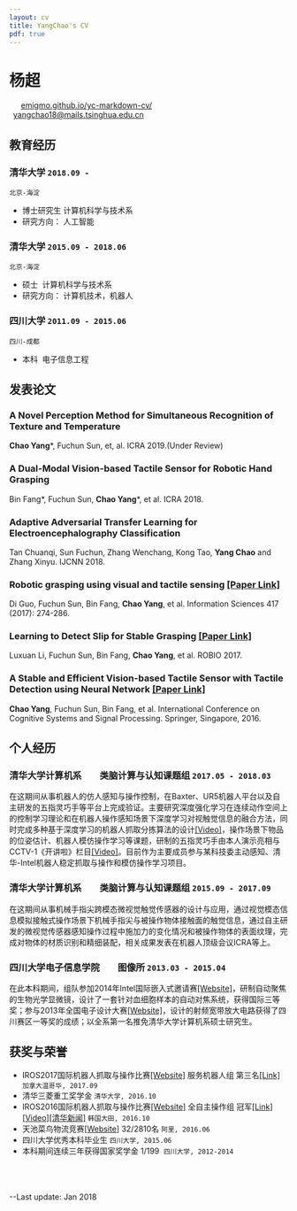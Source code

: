 ```yaml
---
layout: cv
title: YangChao's CV
pdf: true
---
```

# __杨超__
<div id="webaddress">
<i class="fi-home" style="margin-left:1em"></i>
<a href="https://emigmo.github.io/yc-markdown-cv/" style="margin-left:0.5em">emigmo.github.io/yc-markdown-cv/</a>
<i class="fi-mail" style="margin-left:1em"></i>
<a href="yangchao18@mails.tsinghua.edu.cn" style="margin-left:0.5em">yangchao18@mails.tsinghua.edu.cn</a>
</div>

## 教育经历

### __清华大学__ `2018.09 - `
```
北京-海淀
```
- 博士研究生  计算机科学与技术系
- 研究方向：  人工智能

### __清华大学__ `2015.09 - 2018.06`
```
北京-海淀
```
- 硕士     计算机科学与技术系
- 研究方向：  计算机技术，机器人

### __四川大学__ `2011.09 - 2015.06`
```
四川-成都
```
- 本科  电子信息工程

## 发表论文

### __A Novel Perception Method for Simultaneous Recognition of Texture and Temperature__
__Chao Yang__\*, Fuchun Sun, et, al. ICRA 2019.(Under Review)

### __A Dual-Modal Vision-based Tactile Sensor for Robotic Hand Grasping__
Bin Fang\*, Fuchun Sun, __Chao Yang__\*, et al. ICRA 2018.

### __Adaptive Adversarial Transfer Learning for Electroencephalography Classification__
Tan Chuanqi, Sun Fuchun, Zhang Wenchang, Kong Tao, __Yang Chao__ and Zhang Xinyu. IJCNN 2018.

### __Robotic grasping using visual and tactile sensing__ [[Paper Link]](https://www.sciencedirect.com/science/article/pii/S002002551730837X)
Di Guo, Fuchun Sun, Bin Fang, __Chao Yang__, et al. Information Sciences 417 (2017): 274-286.

### __Learning to Detect Slip for Stable Grasping__ [[Paper Link]](http://ieeexplore.ieee.org/document/8324455/)
Luxuan Li, Fuchun Sun, Bin Fang, __Chao Yang__, et al. ROBIO 2017.

### __A Stable and Efficient Vision-based Tactile Sensor with Tactile Detection using Neural Network__ [[Paper Link]](https://link.springer.com/chapter/10.1007/978-981-10-5230-9_34)
__Chao Yang__, Fuchun Sun, Bin Fang, et al. International Conference on Cognitive Systems and Signal Processing. Springer, Singapore, 2016.

## 个人经历

### __清华大学计算机系　　类脑计算与认知课题组__ `2017.05 - 2018.03`
  在这期间从事机器人的仿人感知与操作控制，在Baxter、UR5机器人平台以及自主研发的五指灵巧手等平台上完成验证。主要研究深度强化学习在连续动作空间上的控制学习理论和在机器人操作感知场景下深度学习对视触觉信息的融合方法，同时完成多种基于深度学习的机器人抓取分拣算法的设计[[Video]](https://youtu.be/mYzU-jlnnBs)，操作场景下物品的位姿估计、机器人模仿操作学习等课题，研制的五指灵巧手由本人演示亮相与CCTV-1《开讲啦》栏目[[Video]](http://tv.cctv.com/2017/11/11/VIDEIOhdcPXogPu6A32MHQq0171111.shtml)。目前作为主要成员参与某科技委主动感知、清华-Intel机器人稳定抓取与操作和模仿操作学习项目。<br>
### __清华大学计算机系　　类脑计算与认知课题组__ `2015.09 - 2017.09`
  在这期间从事机械手指尖跨模态微视觉触觉传感器的设计与应用，通过视觉模态信息模拟接触式操作场景下机械手指尖与被操作物体接触面的触觉信息，通过自主研发的微视觉传感器感知操作过程中施加力的变化情况和被操作物体的表面纹理，完成对物体的材质识别和精细装配，相关成果发表在机器人顶级会议ICRA等上。<br>
### __四川大学电子信息学院　　图像所__ `2013.03 - 2015.04`
  在此本科期间，组队参加2014年Intel国际嵌入式邀请赛[[Website]](http://nuedc.sjtu.edu.cn/CN/Default.aspx)，研制自动聚焦的生物光学显微镜，设计了一套针对血细胞样本的自动对焦系统，获得国际三等奖；参与2013年全国电子设计大赛[[Website]](http://www.nuedc.com.cn/)，设计的射频宽带放大电路获得了四川赛区一等奖的成绩；以全系第一名推免清华大学计算机系硕士研究生。<br>
        
## 获奖与荣誉

- IROS2017国际机器人抓取与操作比赛[[Website]](http://www.rhgm.org/activities/competition_iros2017/) 服务机器人组 第三名[[Link]](http://www.rhgm.org/activities/competition_iros2017/2017_IROS_comp_low_res.pdf) `加拿大温哥华, 2017.09` <br>
- 清华三菱重工奖学金 `清华大学, 2016.10` <br>
- IROS2016国际机器人抓取与操作比赛[[Website]](http://www.rhgm.org/activities/competition_iros2016/) 全自主操作组 冠军[[Link]](http://www.rhgm.org/activities/competition_iros2016/competition_iros_summary.pdf)[[Video]](https://youtu.be/nAM_8sH8QcU)[[清华新闻]](http://news.tsinghua.edu.cn/publish/thunews/9659/2016/20161026134903594198295/20161026134903594198295_.html?open_source=weibo_search) `韩国大田, 2016.10` <br> 
- 天池菜鸟物流竞赛[[Website]](https://tianchi.aliyun.com/competition/introduction.htm?raceId=231530) 32/2810名 `阿里, 2016.06` <br>
- 四川大学优秀本科毕业生 `四川大学, 2015.06` <br>
- 本科期间连续三年获得国家奖学金 1/199  `四川大学, 2012-2014` <br>
<br />
<br />
<br />
--Last update: Jan 2018
